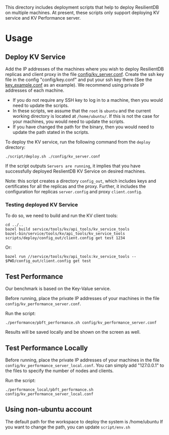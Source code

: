 <!-- #
# Licensed to the Apache Software Foundation (ASF) under one
# or more contributor license agreements.  See the NOTICE file
# distributed with this work for additional information
# regarding copyright ownership.  The ASF licenses this file
# to you under the Apache License, Version 2.0 (the
# "License"); you may not use this file except in compliance
# with the License.  You may obtain a copy of the License at
#
#  http://www.apache.org/licenses/LICENSE-2.0
#
# Unless required by applicable law or agreed to in writing,
# software distributed under the License is distributed on an
# "AS IS" BASIS, WITHOUT WARRANTIES OR CONDITIONS OF ANY
# KIND, either express or implied.  See the License for the
# specific language governing permissions and limitations
# under the License.
#
-->

This directory includes deployment scripts that help to deploy ResilientDB on multiple machines. At present, these scripts only support deploying KV service and KV Performance server.

# Usage

## Deploy KV Service

Add the IP addresses of the machines where you wish to deploy ResilientDB replicas and client proxy in the file [config/kv_server.conf](config/kv_server.conf). 
Create the ssh key file in the config "config/key.conf" and put your ssh key there (See the [key_example.conf](config/key_example.conf) as an example). 
We recommend using private IP addresses of each machine.

* If you do not require any SSH key to log in to a machine, then you would need to update the scripts.
* In these scripts, we assume that the ``root`` is ``ubuntu`` and the current working directory is located at ``/home/ubuntu/``. If this is not the case for your machines, you would need to update the scripts.
* If you have changed the path for the binary, then you would need to update the path stated in the scripts.


To deploy the KV service, run the following command from the ``deploy`` directory:

    ./script/deploy.sh ./config/kv_server.conf
    
If the script outputs ``Servers are running``, it implies that you have successfully deployed ReslientDB KV Service on desired machines.  

Note: this script creates a directory ``config_out``, which includes keys and certificates for all the replicas and the proxy. Further, it includes the configuration for replicas ``server.config`` and proxy ``client.config``.

### Testing deployed KV Service

To do so, we need to build and run the KV client tools:

    cd ../..
    bazel build service/tools/kv/api_tools/kv_service_tools
    bazel-bin/service/tools/kv/api_tools/kv_service_tools scripts/deploy/config_out/client.config get test 1234

Or:
	
    bazel run //service/tools/kv/api_tools:kv_service_tools -- $PWD/config_out/client.config get test

## Test Performance 

Our benchmark is based on the Key-Value service.

Before running, place the private IP addresses of your machines in the file ``config/kv_performance_server.conf``.

Run the script:

	./performance/pbft_performance.sh config/kv_performance_server.conf

Results will be saved locally and be shown on the screen as well.

## Test Performance  Locally
Before running, place the private IP addresses of your machines in the file ``config/kv_performance_server_local.conf``.
You can simply add "127.0.0.1" to the files to specify the number of nodes and clients. 

Run the script:

	./performance_local/pbft_performance.sh config/kv_performance_server_local.conf


## Using non-ubuntu account ##
The default path for the workspace to deploy the system is /home/ubuntu
If you want to change the path, you can update ``script/env.sh``
